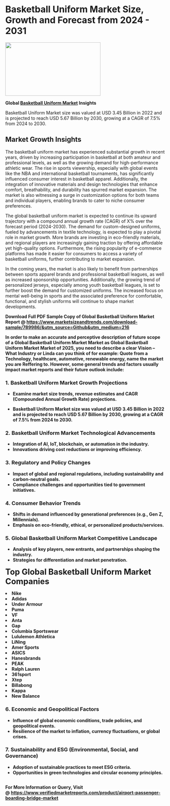 <H1>Basketball Uniform Market Size, Growth and Forecast from 2024 - 2031</H1><img class="aligncenter size-medium wp-image-584254" src="https://thirdeyenews.in/wp-content/uploads/2024/09/Global-Market-Research-300x168.jpeg" alt="" width="300" height="168" /><p><strong>Global&nbsp;<a href="https://www.marketsizeandtrends.com/download-sample/789986/&amp;utm_source=Github&utm_medium=216">Basketball Uniform Market</a> Insights</strong></p><p>Basketball Uniform Market size was valued at USD 3.45 Billion in 2022 and is projected to reach USD 5.67 Billion by 2030, growing at a CAGR of 7.5% from 2024 to 2030.</p><p><h2>Market Growth Insights</h2> <p>The basketball uniform market has experienced substantial growth in recent years, driven by increasing participation in basketball at both amateur and professional levels, as well as the growing demand for high-performance athletic wear. The rise in sports viewership, especially with global events like the NBA and international basketball tournaments, has significantly influenced consumer interest in basketball apparel. Additionally, the integration of innovative materials and design technologies that enhance comfort, breathability, and durability has spurred market expansion. The market is also witnessing a surge in customization options for both teams and individual players, enabling brands to cater to niche consumer preferences.</p> <p><strong></strong></p> <p>The global basketball uniform market is expected to continue its upward trajectory with a compound annual growth rate (CAGR) of X% over the forecast period (2024-2030). The demand for custom-designed uniforms, fueled by advancements in textile technology, is expected to play a pivotal role in market growth. More brands are investing in eco-friendly materials, and regional players are increasingly gaining traction by offering affordable yet high-quality options. Furthermore, the rising popularity of e-commerce platforms has made it easier for consumers to access a variety of basketball uniforms, further contributing to market expansion.</p> <p>In the coming years, the market is also likely to benefit from partnerships between sports apparel brands and professional basketball leagues, as well as increased sponsorship opportunities. Additionally, the growing trend of personalized jerseys, especially among youth basketball leagues, is set to further boost the demand for customized uniforms. The increased focus on mental well-being in sports and the associated preference for comfortable, functional, and stylish uniforms will continue to shape market developments.</p> <p><strong></p><p><span class=""><strong>Download Full PDF Sample Copy of Global Basketball Uniform Market Report</strong> @ <a href="https://www.marketsizeandtrends.com/download-sample/789986/&amp;utm_source=Github&utm_medium=216" target="_blank">https://www.marketsizeandtrends.com/download-sample/789986/&amp;utm_source=Github&utm_medium=216</a></span></p><p>In order to make an accurate and perceptive description of future scope of a Global&nbsp;Basketball Uniform Market Market as Global&nbsp;Basketball Uniform Market Market of 2025, you need to describe a clear Vision &ndash; What Industry or Linda can you think of for example: Quote from a Technology, healthcare, automotive, renewable energy, name the market you are Reffering to. However, some general trends and factors usually impact market reports and their future outlook include:</p><h3>1.&nbsp;<strong>Basketball Uniform Market Growth Projections</strong></h3><ul><li>Examine market size trends, revenue estimates and CAGR (Compounded Annual Growth Rate) projections.</li><li><p>Basketball Uniform Market size was valued at USD 3.45 Billion in 2022 and is projected to reach USD 5.67 Billion by 2030, growing at a CAGR of 7.5% from 2024 to 2030.</p></li></ul><h3>2.&nbsp;<strong>Basketball Uniform Market Technological Advancements</strong></h3><ul><li>Integration of AI, IoT, blockchain, or automation in the industry.</li><li>Innovations driving cost reductions or improving efficiency.</li></ul><h3>3.&nbsp;<strong>Regulatory and Policy Changes</strong></h3><ul><li>Impact of global and regional regulations, including sustainability and carbon-neutral goals.</li><li>Compliance challenges and opportunities tied to government initiatives.</li></ul><h3>4.&nbsp;<strong>Consumer Behavior Trends</strong></h3><ul><li>Shifts in demand influenced by generational preferences (e.g., Gen Z, Millennials).</li><li>Emphasis on eco-friendly, ethical, or personalized products/services.</li></ul><h3>5.&nbsp;<strong>Global Basketball Uniform Market Competitive Landscape</strong></h3><ul><li>Analysis of key players, new entrants, and partnerships shaping the industry.</li><li>Strategies for differentiation and market penetration.</li></ul><p data-pm-slice="1 1 []"><span style="color: inherit; font-family: inherit; font-size: 25px;">Top Global Basketball Uniform Market Companies</span></p><div class="" data-test-id=""><p><li>Nike</li><li> Adidas</li><li> Under Armour</li><li> Puma</li><li> VF</li><li> Anta</li><li> Gap</li><li> Columbia Sportswear</li><li> Lululemon Athletica</li><li> LiNing</li><li> Amer Sports</li><li> ASICS</li><li> Hanesbrands</li><li> PEAK</li><li> Ralph Lauren</li><li> 361sport</li><li> Xtep</li><li> Billabong</li><li> Kappa</li><li> New Balance</li></p></div><h3>6.&nbsp;<strong>Economic and Geopolitical Factors</strong></h3><ul><li>Influence of global economic conditions, trade policies, and geopolitical events.</li><li>Resilience of the market to inflation, currency fluctuations, or global crises.</li></ul><h3>7.&nbsp;<strong>Sustainability and ESG (Environmental, Social, and Governance)</strong></h3><ul><li>Adoption of sustainable practices to meet ESG criteria.</li><li>Opportunities in green technologies and circular economy principles.</li></ul><h2><strong style="font-size: 14px;">For More Information or Query, Visit @&nbsp;</strong><a style="background-color: #ffffff; font-size: 14px;" href="https://www.marketsizeandtrends.com/report/basketball-uniform-market/" target="_blank">https://www.verifiedmarketreports.com/product/airport-passenger-boarding-bridge-market</a></h2>
